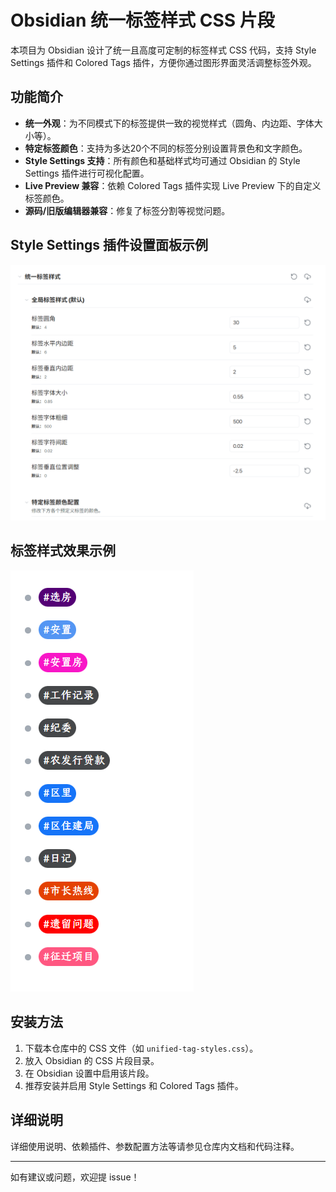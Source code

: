 # Obsidian 统一标签样式 CSS 片段

本项目为 Obsidian 设计了统一且高度可定制的标签样式 CSS 代码，支持 Style Settings 插件和 Colored Tags 插件，方便你通过图形界面灵活调整标签外观。

## 功能简介
- **统一外观**：为不同模式下的标签提供一致的视觉样式（圆角、内边距、字体大小等）。
- **特定标签颜色**：支持为多达20个不同的标签分别设置背景色和文字颜色。
- **Style Settings 支持**：所有颜色和基础样式均可通过 Obsidian 的 Style Settings 插件进行可视化配置。
- **Live Preview 兼容**：依赖 Colored Tags 插件实现 Live Preview 下的自定义标签颜色。
- **源码/旧版编辑器兼容**：修复了标签分割等视觉问题。

## Style Settings 插件设置面板示例

![Style Settings 插件设置面板](docs/images/stylesetting插件设置面板.jpg)

## 标签样式效果示例

![标签样式效果](docs/images/sss标签样式.jpg)

## 安装方法
1. 下载本仓库中的 CSS 文件（如 `unified-tag-styles.css`）。
2. 放入 Obsidian 的 CSS 片段目录。
3. 在 Obsidian 设置中启用该片段。
4. 推荐安装并启用 Style Settings 和 Colored Tags 插件。

## 详细说明
详细使用说明、依赖插件、参数配置方法等请参见仓库内文档和代码注释。

---

如有建议或问题，欢迎提 issue！
